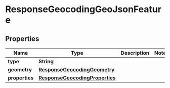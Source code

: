 
# ResponseGeocodingGeoJsonFeature

## Properties
Name | Type | Description | Notes
------------ | ------------- | ------------- | -------------
**type** | **String** |  | 
**geometry** | [**ResponseGeocodingGeometry**](ResponseGeocodingGeometry.md) |  | 
**properties** | [**ResponseGeocodingProperties**](ResponseGeocodingProperties.md) |  | 



